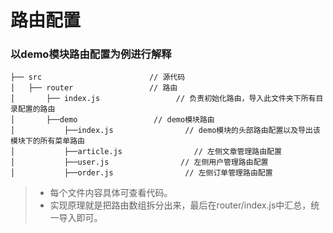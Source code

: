 # 路由配置

### 以demo模块路由配置为例进行解释
```shell
├── src                        // 源代码
│   ├── router                 // 路由
│       ├── index.js                 // 负责初始化路由，导入此文件夹下所有目录配置的路由
│       ├──demo                 // demo模块路由
│           ├──index.js                // demo模块的头部路由配置以及导出该模块下的所有菜单路由
│           ├──article.js                // 左侧文章管理路由配置
│           ├──user.js                // 左侧用户管理路由配置
│           ├──order.js                // 左侧订单管理路由配置
```

> - 每个文件内容具体可查看代码。
> - 实现原理就是把路由数组拆分出来，最后在router/index.js中汇总，统一导入即可。